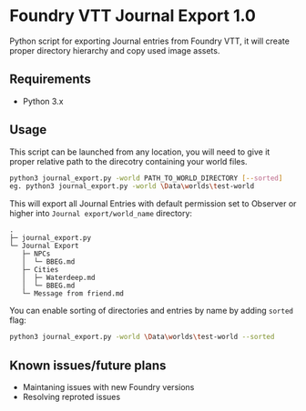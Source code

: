 # Foundry VTT Journal Export 1.0
Python script for exporting Journal entries from Foundry VTT, it will create proper directory hierarchy and copy used image assets.

## Requirements
 - Python 3.x

## Usage
This script can be launched from any location, you will need to give it proper relative path to the direcotry containing your world files.
```bash
python3 journal_export.py -world PATH_TO_WORLD_DIRECTORY [--sorted]
eg. python3 journal_export.py -world \Data\worlds\test-world
```

This will export all Journal Entries with default permission set to Observer or higher into `Journal export/world_name` directory:
```
.
├─ journal_export.py
└─ Journal Export
   ├─ NPCs
   │  └─ BBEG.md
   ├─ Cities
   │  ├─ Waterdeep.md
   │  └─ BBEG.md
   └─ Message from friend.md
```

You can enable sorting of directories and entries by name by adding `sorted` flag:
```bash
python3 journal_export.py -world \Data\worlds\test-world --sorted
```

## Known issues/future plans
- Maintaning issues with new Foundry versions
- Resolving reproted issues
